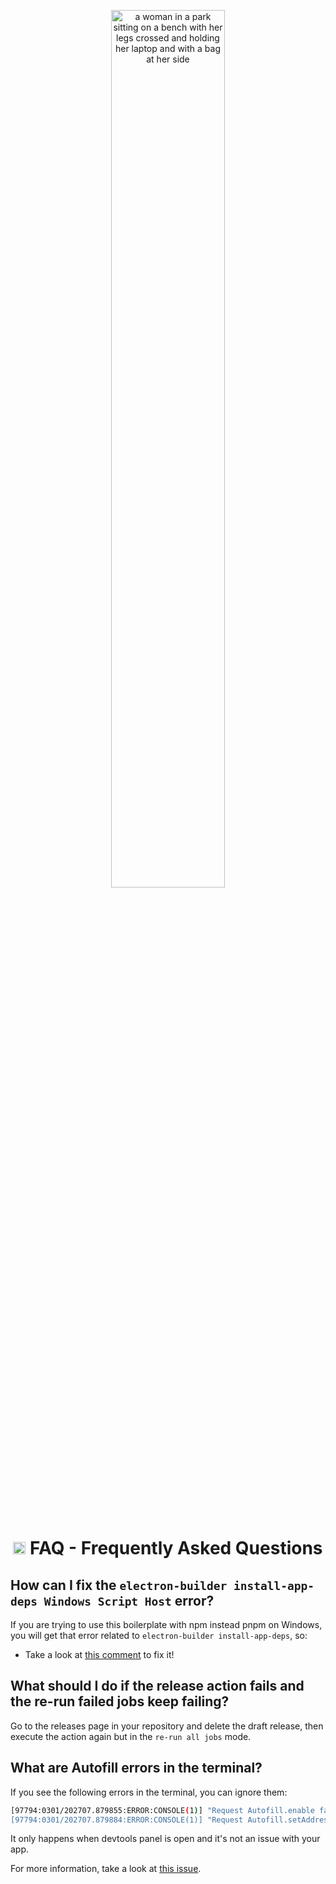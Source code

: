 <p align="center">
  <img src="./images/faq.svg" alt="a woman in a park sitting on a bench with her legs crossed and holding her laptop and with a bag at her side" width="60%" />
</p>

<br />
<br />
<br />

<h1 align="center"><img src="./images/bullet.svg" width="20" /> FAQ - Frequently Asked Questions</h1>

## How can I fix the `electron-builder install-app-deps Windows Script Host` error?
If you are trying to use this boilerplate with npm instead pnpm on Windows, you will get that error related to `electron-builder install-app-deps`, so:
- Take a look at [this comment](https://github.com/ficonsulting/RInno/issues/44#issuecomment-992299431) to fix it!

## What should I do if the release action fails and the re-run failed jobs keep failing?
Go to the releases page in your repository and delete the draft release, then execute the action again but in the `re-run all jobs` mode.

## What are Autofill errors in the terminal?
If you see the following errors in the terminal, you can ignore them:
```bash
[97794:0301/202707.879855:ERROR:CONSOLE(1)] "Request Autofill.enable failed. {"code":-32601,"message":"'Autofill.enable' wasn't found"}", source: devtools://devtools/bundled/core/protocol_client/protocol_client.js (1)
[97794:0301/202707.879884:ERROR:CONSOLE(1)] "Request Autofill.setAddresses failed. {"code":-32601,"message":"'Autofill.setAddresses' wasn't found"}", source: devtools://devtools/bundled/core/protocol_client/protocol_client.js (1)
```
It only happens when devtools panel is open and it's not an issue with your app.

For more information, take a look at [this issue](https://github.com/electron/electron/issues/41614).

